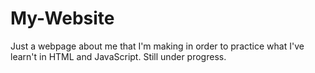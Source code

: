 # My-Website

Just a webpage about me that I'm making in order to practice what I've learn't in HTML and JavaScript.
Still under progress.
